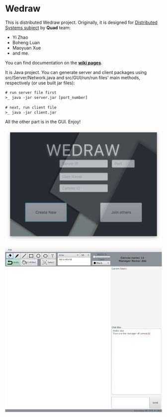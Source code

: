 # Wedraw
This is distributed Wedraw project. Originally, it is designed for [Distributed Systems subject](https://handbook.unimelb.edu.au/2017/subjects/comp90015) by **Quad** team:
- Yi Zhao
- Boheng Luan
- Maoyuan Xue
- and me.

You can find documentation on the **[wiki pages](https://github.com/bahriddin/wedraw/wiki)**.

It is Java project. You can generate server and client packages using src/Server/Network.java and src/GUI/run/run files' main methods, respectively (or use built jar files):

    # run server file first
    >_ java -jar server.jar [port_number]

    # next, run client file
    >_ java -jar client.jar

All the other part is in the GUI. Enjoy!

![Login Page](https://github.com/bahriddin/wedraw/blob/master/blob/img/login.png)

![Main Window](https://github.com/bahriddin/wedraw/blob/master/blob/img/wedraw.png)
